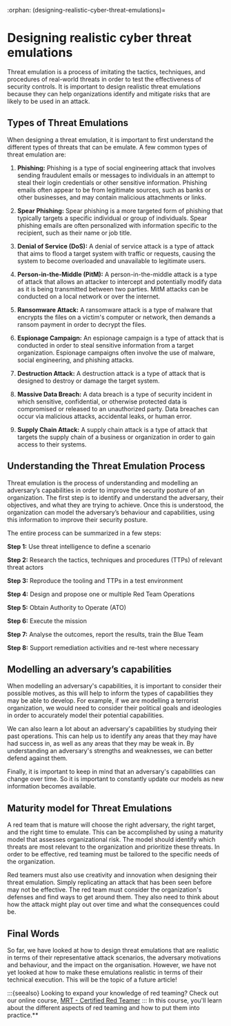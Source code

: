 :orphan:
(designing-realistic-cyber-threat-emulations)=

# Designing realistic cyber threat emulations

Threat emulation is a process of imitating the tactics, techniques, and procedures of real-world threats in order to test the effectiveness of security controls. It is important to design realistic threat emulations because they can help organizations identify and mitigate risks that are likely to be used in an attack.

## Types of Threat Emulations

When designing a threat emulation, it is important to first understand the different types of threats that can be emulate. A few common types of threat emulation are:

1. **Phishing:** Phishing is a type of social engineering attack that involves sending fraudulent emails or messages to individuals in an attempt to steal their login credentials or other sensitive information. Phishing emails often appear to be from legitimate sources, such as banks or other businesses, and may contain malicious attachments or links.

2. **Spear Phishing:** Spear phishing is a more targeted form of phishing that typically targets a specific individual or group of individuals. Spear phishing emails are often personalized with information specific to the recipient, such as their name or job title.

3. **Denial of Service (DoS):** A denial of service attack is a type of attack that aims to flood a target system with traffic or requests, causing the system to become overloaded and unavailable to legitimate users.

4. **Person-in-the-Middle (PitM):** A person-in-the-middle attack is a type of attack that allows an attacker to intercept and potentially modify data as it is being transmitted between two parties. MitM attacks can be conducted on a local network or over the internet.

5. **Ransomware Attack:** A ransomware attack is a type of malware that encrypts the files on a victim's computer or network, then demands a ransom payment in order to decrypt the files.

6. **Espionage Campaign:** An espionage campaign is a type of attack that is conducted in order to steal sensitive information from a target organization. Espionage campaigns often involve the use of malware, social engineering, and phishing attacks.

7. **Destruction Attack:** A destruction attack is a type of attack that is designed to destroy or damage the target system.

8. **Massive Data Breach:** A data breach is a type of security incident in which sensitive, confidential, or otherwise protected data is compromised or released to an unauthorized party. Data breaches can occur via malicious attacks, accidental leaks, or human error.

9. **Supply Chain Attack:** A supply chain attack is a type of attack that targets the supply chain of a business or organization in order to gain access to their systems.

## Understanding the Threat Emulation Process

Threat emulation is the process of understanding and modelling an adversary’s capabilities in order to improve the security posture of an organization. The first step is to identify and understand the adversary, their objectives, and what they are trying to achieve. Once this is understood, the organization can model the adversary’s behaviour and capabilities, using this information to improve their security posture.

The entire process can be summarized in a few steps:

**Step 1:** Use threat intelligence to define a scenario

**Step 2:** Research the tactics, techniques and procedures (TTPs) of relevant threat actors

**Step 3:** Reproduce the tooling and TTPs in a test environment

**Step 4:** Design and propose one or multiple Red Team Operations

**Step 5:** Obtain Authority to Operate (ATO)

**Step 6:** Execute the mission

**Step 7:** Analyse the outcomes, report the results, train the Blue Team

**Step 8:** Support remediation activities and re-test where necessary

## Modelling an adversary’s capabilities

When modelling an adversary's capabilities, it is important to consider their possible motives, as this will help to inform the types of capabilities they may be able to develop. For example, if we are modelling a terrorist organization, we would need to consider their political goals and ideologies in order to accurately model their potential capabilities.

We can also learn a lot about an adversary's capabilities by studying their past operations. This can help us to identify any areas that they may have had success in, as well as any areas that they may be weak in. By understanding an adversary's strengths and weaknesses, we can better defend against them.

Finally, it is important to keep in mind that an adversary's capabilities can change over time. So it is important to constantly update our models as new information becomes available.

## Maturity model for Threat Emulations

A red team that is mature will choose the right adversary, the right target, and the right time to emulate. This can be accomplished by using a maturity model that assesses organizational risk. The model should identify which threats are most relevant to the organization and prioritize these threats. In order to be effective, red teaming must be tailored to the specific needs of the organization.

Red teamers must also use creativity and innovation when designing their threat emulation. Simply replicating an attack that has been seen before may not be effective. The red team must consider the organization's defenses and find ways to get around them. They also need to think about how the attack might play out over time and what the consequences could be.

## Final Words

So far, we have looked at how to design threat emulations that are realistic in terms of their representative attack scenarios, the adversary motivations and behaviour, and the impact on the organisation. However, we have not yet looked at how to make these emulations realistic in terms of their technical execution. This will be the topic of a future article!

:::{seealso}
Looking to expand your knowledge of red teaming? Check out our online course, [MRT - Certified Red Teamer](https://www.mosse-institute.com/certifications/mrt-certified-red-teamer.html)
::: In this course, you'll learn about the different aspects of red teaming and how to put them into practice.**
